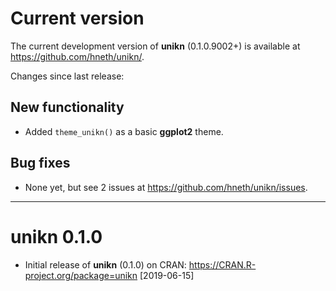 
# Current version 

The current development version of **unikn** (0.1.0.9002+) is available at <https://github.com/hneth/unikn/>. 

Changes since last release: 

## New functionality 

- Added `theme_unikn()` as a basic **ggplot2** theme. 

## Bug fixes 

- None yet, but see 2 issues at <https://github.com/hneth/unikn/issues>. 

---------- 

# unikn 0.1.0

- Initial release of **unikn** (0.1.0) on CRAN: <https://CRAN.R-project.org/package=unikn> [2019-06-15] 

<!-- eof -->